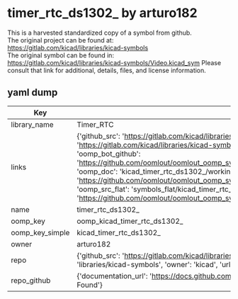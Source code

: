 # timer_rtc_ds1302_ by arturo182  
This is a harvested standardized copy of a symbol from github.  
The original project can be found at:  
https://gitlab.com/kicad/libraries/kicad-symbols  
The original symbol can be found in:
https://gitlab.com/kicad/libraries/kicad-symbols/Video.kicad_sym
Please consult that link for additional, details, files, and license information.  
## yaml dump  
| Key | Value |  
| --- | --- |  
| library_name | Timer_RTC |  
| links | {'github_src': 'https://gitlab.com/kicad/libraries/kicad-symbols/Video.kicad_sym', 'github_src_repo': 'https://gitlab.com/kicad/libraries/kicad-symbols', 'oomp_bot': 'kicad_timer_rtc_ds1302_/working', 'oomp_bot_github': 'https://github.com/oomlout/oomlout_oomp_symbol_bot/tree/main/kicad_timer_rtc_ds1302_/working', 'oomp_doc': 'kicad_timer_rtc_ds1302_/working', 'oomp_doc_github': 'https://github.com/oomlout/oomlout_oomp_symbol_doc/tree/main/kicad_timer_rtc_ds1302_/working', 'oomp_src_flat': 'symbols_flat/kicad_timer_rtc_ds1302_/working', 'oomp_src_flat_github': 'https://github.com/oomlout/oomlout_oomp_symbol_src/tree/main/kicad_timer_rtc_ds1302_/working'} |  
| name | timer_rtc_ds1302_ |  
| oomp_key | oomp_kicad_timer_rtc_ds1302_ |  
| oomp_key_simple | kicad_timer_rtc_ds1302_ |  
| owner | arturo182 |  
| repo | {'github_src': 'https://gitlab.com/kicad/libraries/kicad-symbols/Video.kicad_sym', 'name': 'libraries/kicad-symbols', 'owner': 'kicad', 'url': 'https://gitlab.com/kicad/libraries/kicad-symbols'} |  
| repo_github | {'documentation_url': 'https://docs.github.com/rest/repos/repos#get-a-repository', 'message': 'Not Found'} |  

